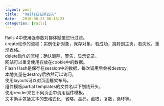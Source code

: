```yaml
---
layout: post
title:  "Rails日记第四天"
date:   2016-06-25 00:18:23
categories: [rails]
---
```


Rails 4中使用强参数对群体赋值进行过滤。  
create动作的流程：实例化新对象，保存对象，若成功，跳转到主页，若失败，重现表格。  
delete动作的流程：确认删除，警告，显示记录。  
网站可以重复使用存放在cookie中的数据。  
Flash Hash是保存在session中的数据，每次调用后会被destroy。  
本地变量在destroy后依然可以访问。  
使用layouts可以对页面框架布局。  
组件模板partial templates的文件名以下划线开头。  
使用render来在不同页面中调用组件模板。  
文本助手包括文本的去格式化，省略，高亮，截取，复数，循环等。  

